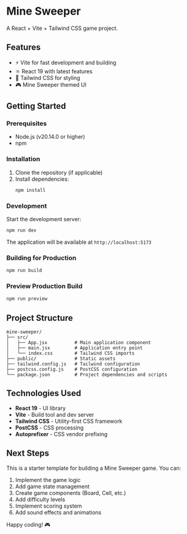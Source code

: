# Mine Sweeper

A React + Vite + Tailwind CSS game project.

## Features

- ⚡ Vite for fast development and building
- ⚛️ React 19 with latest features
- 🎨 Tailwind CSS for styling
- 🎮 Mine Sweeper themed UI

## Getting Started

### Prerequisites

- Node.js (v20.14.0 or higher)
- npm

### Installation

1. Clone the repository (if applicable)
2. Install dependencies:
   ```bash
   npm install
   ```

### Development

Start the development server:

```bash
npm run dev
```

The application will be available at `http://localhost:5173`

### Building for Production

```bash
npm run build
```

### Preview Production Build

```bash
npm run preview
```

## Project Structure

```
mine-sweeper/
├── src/
│   ├── App.jsx          # Main application component
│   ├── main.jsx         # Application entry point
│   └── index.css        # Tailwind CSS imports
├── public/              # Static assets
├── tailwind.config.js   # Tailwind configuration
├── postcss.config.js    # PostCSS configuration
└── package.json         # Project dependencies and scripts
```

## Technologies Used

- **React 19** - UI library
- **Vite** - Build tool and dev server
- **Tailwind CSS** - Utility-first CSS framework
- **PostCSS** - CSS processing
- **Autoprefixer** - CSS vendor prefixing

## Next Steps

This is a starter template for building a Mine Sweeper game. You can:

1. Implement the game logic
2. Add game state management
3. Create game components (Board, Cell, etc.)
4. Add difficulty levels
5. Implement scoring system
6. Add sound effects and animations

Happy coding! 🎮
